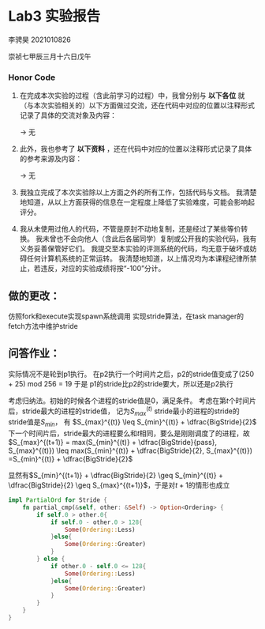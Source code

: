 # Lab3 实验报告


李骋昊 2021010826

崇祯七甲辰三月十六日戊午

### Honor Code

1. 在完成本次实验的过程（含此前学习的过程）中，我曾分别与 **以下各位** 就（与本次实验相关的）以下方面做过交流，还在代码中对应的位置以注释形式记录了具体的交流对象及内容：

   -> 无

2. 此外，我也参考了 **以下资料** ，还在代码中对应的位置以注释形式记录了具体的参考来源及内容：

   -> 无

3. 我独立完成了本次实验除以上方面之外的所有工作，包括代码与文档。 我清楚地知道，从以上方面获得的信息在一定程度上降低了实验难度，可能会影响起评分。

4. 我从未使用过他人的代码，不管是原封不动地复制，还是经过了某些等价转换。 我未曾也不会向他人（含此后各届同学）复制或公开我的实验代码，我有义务妥善保管好它们。 我提交至本实验的评测系统的代码，均无意于破坏或妨碍任何计算机系统的正常运转。 我清楚地知道，以上情况均为本课程纪律所禁止，若违反，对应的实验成绩将按“-100”分计。



## 做的更改：

仿照fork和execute实现spawn系统调用
实现stride算法，在task manager的fetch方法中维护stride

## 问答作业：

实际情况不是轮到p1执行。
在p2执行一个时间片之后，p2的stride值变成了(250 + 25) mod 256 = 19
于是 p1的stride比p2的stride要大，所以还是p2执行


考虑归纳法。初始的时候各个进程的stride值是0，满足条件。
考虑在第$t$个时间片后，stride最大的进程的stride值， 记为$S_{max}^{(t)}$
stride最小的进程的stride的stride值是$S_{min}$， 有 $S_{max}^{(t)} \leq S_{min}^{(t)} + \dfrac{BigStride}{2}$
下一个时间片后，stride最大的进程要么和$t$相同，要么是刚刚调度了的进程，故$S_{max}^{(t+1)} = max(S_{min}^{(t)} + \dfrac{BigStride}{pass}, S_{max}^{(t)}) \leq max(S_{min}^{(t)} + \dfrac{BigStride}{2}, S_{max}^{(t)}) =S_{min}^{(t)} + \dfrac{BigStride}{2}$

显然有$S_{min}^{(t+1)} + \dfrac{BigStride}{2} \geq S_{min}^{(t)} + \dfrac{BigStride}{2} \geq S_{max}^{(t+1)}$，于是对$t+1$的情形也成立

```rust
impl PartialOrd for Stride {
    fn partial_cmp(&self, other: &Self) -> Option<Ordering> {
        if self.0 > other.0{
            if self.0 - other.0 > 128{
                Some(Ordering::Less)
            }else{
                Some(Ordering::Greater)
            }
        } else {
            if other.0 - self.0 <= 128{
                Some(Ordering::Less)
            }else{
                Some(Ordering::Greater)
            }
        }
    }
}


```



